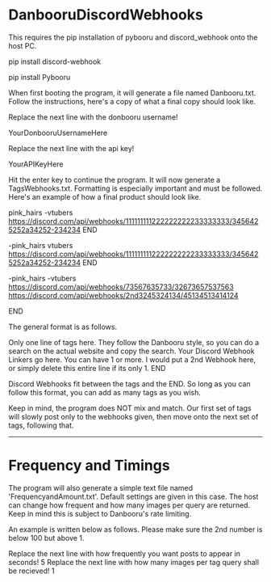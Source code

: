 # DanbooruDiscordWebhooks
This requires the pip installation of pybooru and discord_webhook onto the host PC. 

pip install discord-webhook

pip install Pybooru

When first booting the program, it will generate a file named Danbooru.txt. Follow the instructions, here's a copy of what a final copy should look like.

Replace the next line with the donbooru username!

YourDonbooruUsernameHere

Replace the next line with the api key!

YourAPIKeyHere

Hit the enter key to continue the program. It will now generate a TagsWebhooks.txt. Formatting is especially important and must be followed. Here's an example of how a final product should look like.

pink_hairs -vtubers 
https://discord.com/api/webhooks/111111111222222222233333333/3456425252a34252-234234
END

-pink_hairs vtubers 
https://discord.com/api/webhooks/111111111222222222233333333/3456425252a34252-234234
END

-pink_hairs -vtubers 
https://discord.com/api/webhooks/73567635733/32673657537563
https://discord.com/api/webhooks/2nd3245324134/45134513414124

END

The general format is as follows.

Only one line of tags here. They follow the Danbooru style, so you can do a search on the actual website and copy the search.
Your Discord Webhook Linkers go here. You can have 1 or more. 
I would put a 2nd Webhook here, or simply delete this entire line if its only 1.
END

Discord Webhooks fit between the tags and the END. So long as you can follow this format, you can add as many tags as you wish.

Keep in mind, the program does NOT mix and match. Our first set of tags will slowly post only to the webhooks given, then move onto the next set of tags, following that. 

_______________________

# Frequency and Timings

The program will also generate a simple text file named 'FrequencyandAmount.txt'. Default settings are given in this case. The host can change how frequent and how many images per query are returned. Keep in mind this is subject to Danbooru's rate limiting. 

An example is written below as follows. Please make sure the 2nd number is below 100 but above 1.

Replace the next line with how frequently you want posts to appear in seconds!
5
Replace the next line with how many images per tag query shall be recieved!
1
